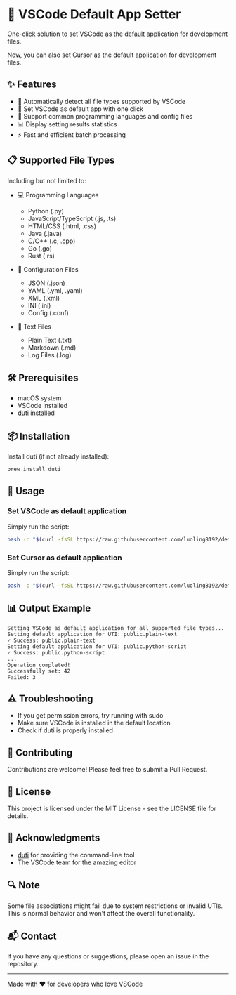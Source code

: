 # 🚀 VSCode Default App Setter

One-click solution to set VSCode as the default application for development files.

Now, you can also set Cursor as the default application for development files.

## ✨ Features

- 🔄 Automatically detect all file types supported by VSCode
- 🎯 Set VSCode as default app with one click
- 📝 Support common programming languages and config files
- 📊 Display setting results statistics
- ⚡️ Fast and efficient batch processing

## 📋 Supported File Types

Including but not limited to:

- 💻 Programming Languages
  - Python (.py)
  - JavaScript/TypeScript (.js, .ts)
  - HTML/CSS (.html, .css)
  - Java (.java)
  - C/C++ (.c, .cpp)
  - Go (.go)
  - Rust (.rs)
  
- 📄 Configuration Files
  - JSON (.json)
  - YAML (.yml, .yaml)
  - XML (.xml)
  - INI (.ini)
  - Config (.conf)
  
- 📝 Text Files
  - Plain Text (.txt)
  - Markdown (.md)
  - Log Files (.log)

## 🛠 Prerequisites

- macOS system
- VSCode installed
- [duti](https://github.com/moretension/duti) installed

## 📦 Installation

Install duti (if not already installed):
```bash
brew install duti
```

## 🚀 Usage

### Set VSCode as default application

Simply run the script:
```bash
bash -c "$(curl -fsSL https://raw.githubusercontent.com/luoling8192/defaults-to-vscode/HEAD/set_vscode_defaults.sh)"
```

### Set Cursor as default application

Simply run the script:
```bash
bash -c "$(curl -fsSL https://raw.githubusercontent.com/luoling8192/defaults-to-vscode/HEAD/set_cursor_defaults.sh)"
```

## 📊 Output Example

```
Setting VSCode as default application for all supported file types...
Setting default application for UTI: public.plain-text
✓ Success: public.plain-text
Setting default application for UTI: public.python-script
✓ Success: public.python-script
...
Operation completed!
Successfully set: 42
Failed: 3
```

## ⚠️ Troubleshooting

- If you get permission errors, try running with sudo
- Make sure VSCode is installed in the default location
- Check if duti is properly installed

## 🤝 Contributing

Contributions are welcome! Please feel free to submit a Pull Request.

## 📄 License

This project is licensed under the MIT License - see the LICENSE file for details.

## 🙏 Acknowledgments

- [duti](https://github.com/moretension/duti) for providing the command-line tool
- The VSCode team for the amazing editor

## 🔍 Note

Some file associations might fail due to system restrictions or invalid UTIs. This is normal behavior and won't affect the overall functionality.

## 📬 Contact

If you have any questions or suggestions, please open an issue in the repository.

---
Made with ❤️ for developers who love VSCode
